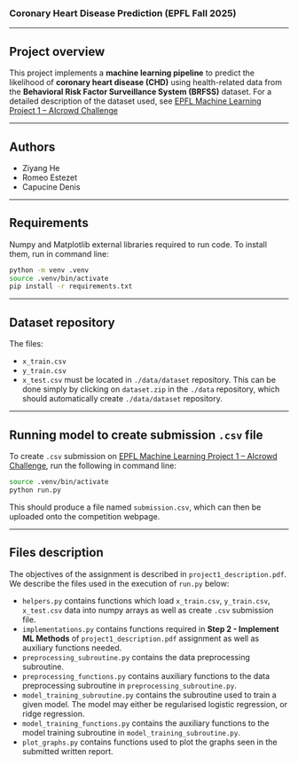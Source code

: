 ### Coronary Heart Disease Prediction (EPFL Fall 2025)

---

## Project overview
This project implements a **machine learning pipeline** to predict the likelihood of **coronary heart disease (CHD)** using health-related data from the **Behavioral Risk Factor Surveillance System (BRFSS)** dataset. For a detailed description of the dataset used, see [EPFL Machine Learning Project 1 – AIcrowd Challenge](https://www.aicrowd.com/challenges/epfl-machine-learning-project-1)

---

## Authors
- Ziyang He  
- Romeo Estezet  
- Capucine Denis  

---

## Requirements
Numpy and Matplotlib external libraries required to run code. To install them, run in command line:

```bash
python -m venv .venv
source .venv/bin/activate     
pip install -r requirements.txt
```

--- 

## Dataset repository
The files:
- `x_train.csv`
- `y_train.csv`
- `x_test.csv` 
must be located in `./data/dataset` repository. This can be done simply by clicking on `dataset.zip` in the `./data` repository, which should automatically create `./data/dataset` repository.

---

## Running model to create submission `.csv` file
To create `.csv` submission on [EPFL Machine Learning Project 1 – AIcrowd Challenge](https://www.aicrowd.com/challenges/epfl-machine-learning-project-1), run the following in command line:

```bash
source .venv/bin/activate
python run.py
```

This should produce a file named `submission.csv`, which can then be uploaded onto the competition webpage. 

---

## Files description
The objectives of the assignment is described in `project1_description.pdf`. We describe the files used in the execution of `run.py` below:
- `helpers.py` contains functions which load `x_train.csv`, `y_train.csv`, `x_test.csv` data into numpy arrays as well as create `.csv` submission file.
- `implementations.py` contains functions required in **Step 2 - Implement ML Methods** of `project1_description.pdf` assignment as well as auxiliary functions needed.
- `preprocessing_subroutine.py` contains the data preprocessing subroutine. 
- `preprocessing_functions.py` contains auxiliary functions to the data preprocessing subroutine in `preprocessing_subroutine.py`.
- `model_training_subroutine.py` contains the subroutine used to train a given model. The model may either be regularised logistic regression, or ridge regression. 
- `model_training_functions.py` contains the auxiliary functions to the model training subroutine in `model_training_subroutine.py`.
- `plot_graphs.py` contains functions used to plot the graphs seen in the submitted written report.
